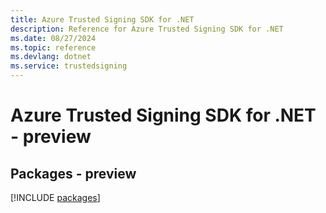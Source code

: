 ```yaml
---
title: Azure Trusted Signing SDK for .NET
description: Reference for Azure Trusted Signing SDK for .NET
ms.date: 08/27/2024
ms.topic: reference
ms.devlang: dotnet
ms.service: trustedsigning
---
```

# Azure Trusted Signing SDK for .NET - preview
## Packages - preview
[!INCLUDE [packages](trusted-signing-index.md)]